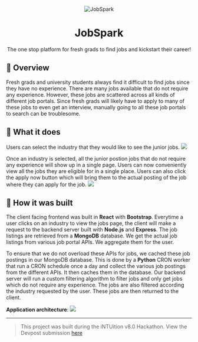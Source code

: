 <p align="center">
  <img alt="JobSpark" src="images/icon.png" />
</p>
<h1 align="center">
  JobSpark
</h1>
<p align="center">
  The one stop platform for fresh grads to find jobs and kickstart their career!
</p>

## 📖 Overview

Fresh grads and university students always find it difficult to find jobs since they have no experience. There are many jobs available that do not require any experience. However, these jobs are scattered across all kinds of different job portals. Since fresh grads will likely have to apply to many of these jobs to even get an interview, manually going to all these job portals to search can be troublesome.

## 🔎 What it does

Users can select the industry that they would like to see the junior jobs. 
![](images/categories.png)

Once an industry is selected, all the junior postion jobs that do not require any experience will show up in a single page. Users can now conveniently view all the jobs they are eligible for in a single place. Users can also click the apply now button which will bring them to the actual posting of the job where they can apply for the job.
![](images/jobs.png)

## 🔎 How it was built

The client facing frontend was built in **React** with **Bootstrap**. Everytime a user clicks on an industry to view the jobs page, the client will make a request to the backend server built with **Node.js** and **Express**. The job listings are retrieved from a **MongoDB** database. We get the actual job listings from various job portal APIs. We aggregate them for the user.

To ensure that we do not overload these APIs for jobs, we cached these job postings in our MongoDB database. This is done by a **Python** CRON worker that run a CRON schedule once a day and collect the various job postings from the different APIs. It then caches them in the database. Our backend server will run a custom filtering algorithm to filter jobs and only get jobs which do not require any experience. The jobs are also filtered according the industry requested by the user. These jobs are then returned to the client.

**Application architecture**:
![](images/architecture.png)

---

> This project was built during the iNTUition v8.0 Hackathon. View the Devpost submission [here](https://devpost.com/software/jobspark)
